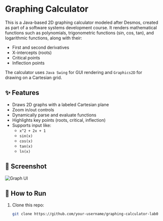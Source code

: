 # Graphing Calculator 

This is a Java-based 2D graphing calculator modeled after Desmos, created as part of a software systems development course. It renders mathematical functions such as polynomials, trigonometric functions (sin, cos, tan), and logarithmic functions, along with their:

- First and second derivatives
- X-intercepts (roots)
- Critical points
- Inflection points

The calculator uses `Java Swing` for GUI rendering and `Graphics2D` for drawing on a Cartesian grid.

## ✨ Features

- Draws 2D graphs with a labeled Cartesian plane
- Zoom in/out controls
- Dynamically parse and evaluate functions
- Highlights key points (roots, critical, inflection)
- Supports input like:
  - `x^2 + 2x + 1`
  - `sin(x)`
  - `cos(x)`
  - `tan(x)`
  - `ln(x)`

## 📸 Screenshot

![Graph UI](![image](https://github.com/user-attachments/assets/7c1bd29f-11e5-4948-b88f-4e8527e393c0)
)

## 🚀 How to Run

1. Clone this repo:
   ```bash
   git clone https://github.com/your-username/graphing-calculator-lab09.git
